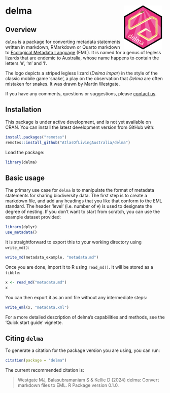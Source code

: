 
<!-- README.md is generated from README.Rmd. Please edit that file -->

# delma <img src="man/figures/logo.png" align="right" style="margin: 0px 10px 0px 10px;" alt="" width="120"/><br>

## Overview

`delma` is a package for converting metadata statements written in
markdown, RMarkdown or Quarto markdown to [Ecological Metadata
Language](https://eml.ecoinformatics.org) (EML). It is named for a genus
of legless lizards that are endemic to Australia, whose name happens to
contain the letters ‘e’, ‘m’ and ‘l’.

The logo depicts a striped legless lizard (*Delma impar*) in the style
of the classic mobile game ‘snake’, a play on the observation that
*Delma* are often mistaken for snakes. It was drawn by Martin Westgate.

If you have any comments, questions or suggestions, please [contact
us](mailto:support@ala.org.au).

## Installation

This package is under active development, and is not yet available on
CRAN. You can install the latest development version from GitHub with:

``` r
install.packages("remotes")
remotes::install_github("AtlasOfLivingAustralia/delma")
```

Load the package:

``` r
library(delma)
```

## Basic usage

The primary use case for `delma` is to manipulate the format of metadata
statements for sharing biodiversity data. The first step is to create a
markdown file, and add any headings that you like that conform to the
EML standard. The header ‘level’ (i.e. number of `#`) is used to
designate the degree of nesting. If you don’t want to start from
scratch, you can use the example dataset provided:

``` r
library(dplyr)
use_metadata()
```

It is straightforward to export this to your working directory using
`write_md()`:

``` r
write_md(metadata_example, "metadata.md")
```

Once you are done, import it to R using `read_md()`. It will be stored
as a `tibble`:

``` r
x <- read_md("metadata.md")
x 
```

You can then export it as an xml file without any intermediate steps:

``` r
write_eml(x, "metadata.xml")
```

For a more detailed description of delma’s capabilities and methods, see
the ‘Quick start guide’ vignette.

## Citing `delma`

To generate a citation for the package version you are using, you can
run:

``` r
citation(package = "delma")
```

The current recommended citation is:

> Westgate MJ, Balasubramaniam S & Kellie D (2024) delma: Convert
> markdown files to EML. R Package version 0.1.0.
